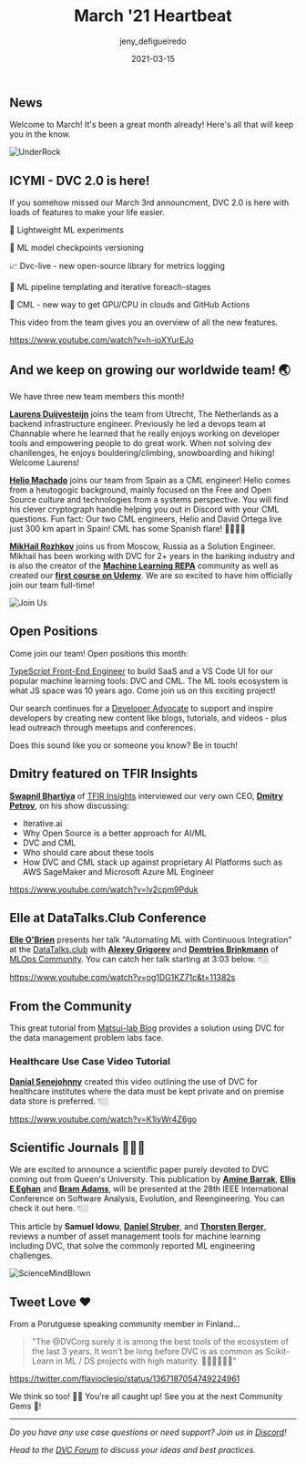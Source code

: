 ﻿---
title: March '21 Heartbeat
date: 2021-03-15
description: |
  Monthly updates are here! News, use cases, videos, journal publications and more!
descriptionLong: |
  Monthly updates are here! Read all about our growing team, 
  our CEO's interview on TFIR, Elle's talk at DataTalks.Club Conference and more!
picture: 2021-03-15/mar21cover.png
author: jeny_defigueiredo
commentsUrl: https://discuss.dvc.org/t/february-21-heartbeat/669
tags:
  - Heartbeat
  - CML
  - DVC
  - DataTalks.Club
  - TFIR
  - Queen's University
  - arXiv
  - MLOps
---

## News

Welcome to March! It's been a great month already! Here's all that will keep you in the know.

![UnderRock](https://media.giphy.com/media/J2gg8fO7RarRgQRC4d/giphy.gif)

## ICYMI - DVC 2.0 is here!

If you somehow missed our March 3rd announcment, DVC 2.0 is here with loads of features to make your life easier.

🧪 Lightweight ML experiments

📍 ML model checkpoints versioning

📈 Dvc-live - new open-source library for metrics logging

🔗 ML pipeline templating and iterative foreach-stages

🤖 CML - new way to get GPU/CPU in clouds and GitHub Actions

This video from the team gives you an overview of all the new features. 

https://www.youtube.com/watch?v=h-ioXYurEJo


## And we keep on growing our worldwide team! 🌏

We have three new team members this month!

[**Laurens Duijvesteijn**](https://www.linkedin.com/in/duijf/) 
joins the team from Utrecht, The Netherlands as a backend infrastructure engineer.  Previously he led a devops team at Channable where he learned that he really enjoys working on developer tools and empowering people to do great work.  When not solving dev chanllenges, he enjoys bouldering/climbing, snowboarding and hiking!  Welcome Laurens!

[**Helio Machado**](https://github.com/0x2b3bfa0) 
joins our team from Spain as a CML engineer!  Helio comes from a heutogogic background, mainly focused on the Free and Open Source culture and technologies from a systems perspective.  You will find his clever cryptograph handle helping you out in Discord with your CML questions. Fun fact:  Our two CML engineers, Helio and David Ortega live just 300 km apart in Spain!  CML has some Spanish flare! 💃🏻🇪🇸

[**MikHail Rozhkov**](linkedin.com/in/mikhail-rozhkov-33549118/)
joins us from Moscow, Russia as a Solution Engineer.  Mikhail has been working with DVC for 2+ years in the banking industry and is also the creator of the 
[**Machine Learning REPA**](https://mlrepa.com) community as well as created our 
[**first course on Udemy**](https://www.udemy.com/course/machine-learning-experiments-and-engineering-with-dvc/).  We are so excited to have him officially join our team full-time!


![Join Us](https://media.giphy.com/media/3ohhwznAY9PN08m0H6/giphy.gif)

## Open Positions

Come join our team!  Open positions this month: 

[TypeScript Front-End Engineer](https://docs.google.com/document/d/1aT5HZYt4kAUxXqD4JNTe3jPDlVUwSmnEWDPR2QoKdvo/edit)
to build SaaS and a VS Code UI for our popular machine learning tools: DVC and
CML. The ML tools ecosystem is what JS space was 10 years ago. Come join us on
this exciting project!

Our search continues for a
[Developer Advocate](https://weworkremotely.com/remote-jobs/iterative-developer-advocate)
to support and inspire developers by creating new content like blogs, tutorials,
and videos - plus lead outreach through meetups and conferences.

Does this sound like you or someone you know? Be in touch!

## Dmitry featured on TFIR Insights

[**Swapnil Bhartiya**](https://twitter.com/tfir_io) of
[TFIR Insights](https://www.tfir.io/) interviewed our very own CEO,
[**Dmitry Petrov**](https://twitter.com/fullstackml), on his show discussing:
 
- Iterative.ai
- Why Open Source is a better approach for AI/ML
- DVC and CML
- Who should care about these tools
- How DVC and CML stack up against proprietary AI Platforms such as AWS SageMaker and Microsoft Azure ML Engineer

https://www.youtube.com/watch?v=lv2cpm9Pduk

## Elle at DataTalks.Club Conference

[**Elle O'Brien**](https://twitter.com/drelleobrien) presents her talk "Automating ML with Continuous Integration" at the 
[DataTalks.club](http://datatalks.club/) with
[**Alexey Grigorev**](https://twitter.com/Al_Grigor) and 
[**Demtrios Brinkmann**](https://www.linkedin.com/in/dpbrinkm/) of
[MLOps Community](https://open.spotify.com/show/7wZygk3mUUqBaRbBGB1lgh).  You can catch her talk starting at 3:03 below.
 👇🏼

https://www.youtube.com/watch?v=og1DG1KZ71c&t=11382s

## From the Community

This great tutorial from 
[Matsui-lab Blog](https://mti-lab.github.io/blog/) provides a solution using DVC for the data management problem labs face.

<external-link
href="https://mti-lab.github.io/blog/yusuke%20matsui/education/labops/2021/03/03/dvc.html"
title="Versioning a Shared Dataset Using DVC and S3"
description="DVC solution in a lab environment"
link="mti-lab.github.io"
image="/uploads/images/2021-03-15/matsui-lab-blog.png"/>

### Healthcare Use Case Video Tutorial

[**Danial Senejohnny**](https://www.linkedin.com/in/danial-senejohnny/) created this video outlining the use of DVC for healthcare institutes where the data must be kept private and on premise data store is preferred. 👇🏼

https://www.youtube.com/watch?v=K1iyWr4Z6go

## Scientific Journals 🧑🏻‍🔬

We are excited to announce a scientific paper purely devoted to DVC coming out from Queen's University.  This publication by 
[**Amine Barrak**](https://www.linkedin.com/in/amine-barrak-0bb99160/), 
[**Ellis E Eghan**](https://www.linkedin.com/in/elliseghan/) and 
[**Bram Adams**](https://www.linkedin.com/in/bramadams/),  will be presented at the 28th IEEE International Conference on Software Analysis, Evolution, and Reengineering.  You can check it out here. 👇🏼

<external-link
href="https://mcis.cs.queensu.ca/publications/2021/saner.pdf"
title="On the Co-evolution of ML Pipelines and Source Code - Empirical Study of DVC Projects"
description="Empirical Study of DVC Projects"
link="mcis.cs.queensu.ca"
image="/uploads/images/2021-03-15/EmpiricalStudyDVC.png"/>


This article by 
**Samuel Idowu**, 
[**Daniel Struber**](https://www.linkedin.com/in/daniel-g-str%C3%BCber-359134100/), and 
[**Thorsten Berger**](https://www.linkedin.com/in/thorsten-berger-3a6a851ab/), reviews a number of asset management tools for machine learning including DVC, that solve the  commonly reported ML engineering challenges.

<external-link
href="https://arxiv.org/pdf/2102.06919.pdf"
title="Asset Management in Machine Learning: A Survey"
description="Steps to use DVC in your data versioning"
link="dagshub.com"
image="/uploads/images/2021-02-16/dagshub-logo.png"/>

![ScienceMindBlown](https://media.giphy.com/media/xT0xeJpnrWC4XWblEk/giphy.gif)

## Tweet Love ❤️

From a Porutguese speaking community member in Finland...

> "The @DVCorg surely it is among the best tools of the ecosystem of the last 3 years. It won't be long before DVC is as common as Scikit-Learn in ML / DS projects with high maturity. 👏🏼👏🏼👏🏼"

https://twitter.com/flavioclesio/status/1367187054749224961

We think so too! 🙌🏼 You're all caught up! See you at the next Community Gems 💎!

---

_Do you have any use case questions or need support? Join us in
[Discord](https://discord.com/invite/dvwXA2N)!_

_Head to the [DVC Forum](https://discuss.dvc.org/) to discuss your ideas and
best practices._
